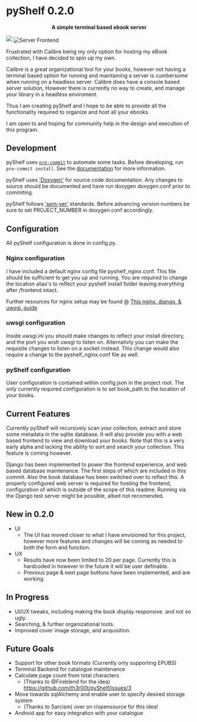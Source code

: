 # pyShelf 0.2.0

<p align="center"><b>A simple terminal based ebook server</b></p>
<a href="https://asciinema.org/a/M739CljirFAf9nzeNyNO0113a" target="_blank"><img src="https://asciinema.org/a/M739CljirFAf9nzeNyNO0113a.svg" /></a>
<img src="https://raw.githubusercontent.com/th3r00t/pyShelf/development/src/interface/static/img/pyShelf_frontend_0_1_0.png" alt="Server Frontend" align="center" />

Frustrated with Calibre being my only option for hosting my eBook collection, I have decided to spin up my own.

Calibre is a great organizational tool for your books, however not having a terminal based option for running and maintaining
a server is cumbersome when running on a headless server.
Calibre does have a console based server solution, However there is currently no way to create, and manage your library in a headless enviroment.

Thus I am creating pyShelf and I hope to be able to provide all the functionality required to organize and host all your ebooks.

I am open to and hoping for community help in the design and execution of this program.

## Development

pyShelf uses [`pre-commit`](https://pre-commit.com/) to automate some tasks.
Before developing, run `pre-commit install`.
See the [documentation](https://pre-commit.com/) for more information.

pyShelf uses ['Doxygen'](http://www.doxygen.nl/) for source code documentation.
Any changes to source should be documented and have run doxygen doxygen.conf prior to commiting.

pyShelf follows ['sem-ver'](https://semver.org) standards. Before advancing version numbers be sure to set PROJECT_NUMBER in doxygen.conf accordingly.

## Configuration
All pyShelf configuration is done in config.py.

### Nginx configuration
I have included a default nginx config file pyshelf_nginx.conf. This file should be sufficient to get you up and running. You are required to change the location alias's to reflect your pyshelf install folder leaving everything after /frontend intact.

Further resources for nginx setup may be found @ [This nginx, django, & uwsgi, guide](https://uwsgi-docs.readthedocs.io/en/latest/tutorials/Django_and_nginx.html)

### uwsgi configuration
Inside uwsgi.ini you should make changes to reflect your install directory, and the port you wish uwsgi to listen on. Alternativly you can make the requisite changes to listen on a socket instead. This change would also require a change to the pyshelf_nginx.conf file as well.

### pyShelf configuration
User configuration is contained within config.json in the project root. The only currently required configuration is to set book_path to the location of your books.

## Current Features
Currently pyShelf will recursively scan your collection, extract and store some metadata in the sqlite database. It will also provide you with a web based frontend to view and download your books. Note that this is a very early alpha and lacking the ability to sort and search your collection. This feature is coming however.

Django has been implemented to power the frontend experience, and web based database maintenance. The first steps of which are included in this commit. Also the book database has been switched over to reflect this. A properly configured web server is required for hosting the frontend, configuration of which is outside of the scope of this readme. Running via the Django test server might be possible, albeit not recomended.

## New in 0.2.0
* UI
  * The UI has moved closer to what I have envisioned for this project, however more features and changes will be coming as needed to both the form and function.
* UX
  * Results have now been limited to 20 per page. Currently this is hardcoded in however in the future it will be user definable.
  * Previous page & next page buttons have been implemented, and are working.


## In Progress

* UI/UX tweaks, including making the book display responsive. and not so ugly.
* Searching, & further organizational tools.
* Improved cover image storage, and acquisition.

## Future Goals
* Support for other book formats (Currently only supporting EPUBS)
* Terminal Backend for catalogue maintenance
* Calculate page count from total characters
  * (Thanks to @Fireblend for the idea) https://github.com/th3r00t/pyShelf/issues/3
* Move towards sqlAlchemy and enable user to specify desired storage system
  * (Thanks to Sarcism) over on r/opensource for this idea!
* Android app for easy integration with your catalogue

